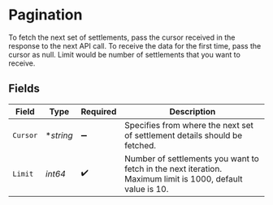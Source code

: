 # Pagination

To fetch the next set of settlements, pass the cursor received in the response to the next API call. 
 To receive the data for the first time, pass the cursor as null. 
 Limit would be number of settlements that you want to receive.


## Fields

| Field                                                                                                      | Type                                                                                                       | Required                                                                                                   | Description                                                                                                |
| ---------------------------------------------------------------------------------------------------------- | ---------------------------------------------------------------------------------------------------------- | ---------------------------------------------------------------------------------------------------------- | ---------------------------------------------------------------------------------------------------------- |
| `Cursor`                                                                                                   | **string*                                                                                                  | :heavy_minus_sign:                                                                                         | Specifies from where the next set of settlement details should be fetched.                                 |
| `Limit`                                                                                                    | *int64*                                                                                                    | :heavy_check_mark:                                                                                         | Number of settlements you want to fetch in the next iteration. Maximum limit is 1000, default value is 10. |